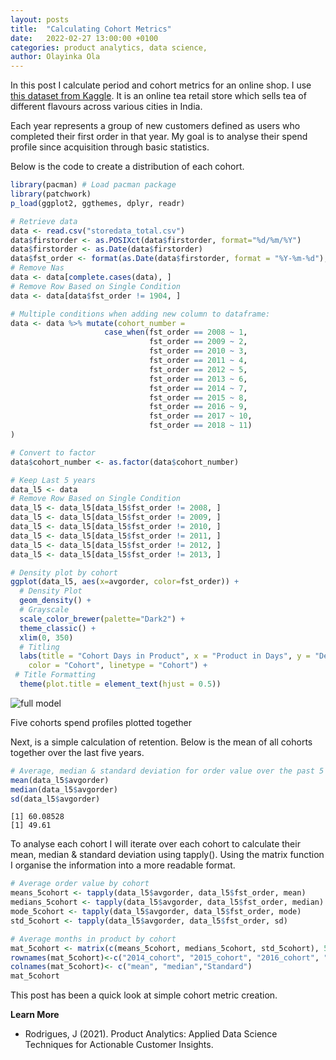 ```yaml
---
layout: posts
title:  "Calculating Cohort Metrics"
date:   2022-02-27 13:00:00 +0100
categories: product analytics, data science,
author: Olayinka Ola
---
```


In this post I calculate period and cohort metrics for an online shop. I use [this dataset from Kaggle](https://www.kaggle.com/uttamp/store-data). It is an online tea retail store which sells tea of different flavours across various cities in India.

Each year represents a group of new customers defined as users who completed their first order in that year. My goal is to analyse their spend profile since acquisition through basic statistics.

Below is the code to create a distribution of each cohort.

```r
library(pacman) # Load pacman package
library(patchwork)
p_load(ggplot2, ggthemes, dplyr, readr)

# Retrieve data
data <- read.csv("storedata_total.csv")
data$firstorder <- as.POSIXct(data$firstorder, format="%d/%m/%Y")
data$firstorder <- as.Date(data$firstorder)
data$fst_order <- format(as.Date(data$firstorder, format = "%Y-%m-%d"), "%Y")
# Remove Nas
data <- data[complete.cases(data), ]
# Remove Row Based on Single Condition
data <- data[data$fst_order != 1904, ]

# Multiple conditions when adding new column to dataframe:
data <- data %>% mutate(cohort_number =
                     case_when(fst_order == 2008 ~ 1,
                               fst_order == 2009 ~ 2,
                               fst_order == 2010 ~ 3,
                               fst_order == 2011 ~ 4,
                               fst_order == 2012 ~ 5,
                               fst_order == 2013 ~ 6,
                               fst_order == 2014 ~ 7,
                               fst_order == 2015 ~ 8,
                               fst_order == 2016 ~ 9,
                               fst_order == 2017 ~ 10,
                               fst_order == 2018 ~ 11)
)

# Convert to factor
data$cohort_number <- as.factor(data$cohort_number)

# Keep Last 5 years
data_l5 <- data
# Remove Row Based on Single Condition
data_l5 <- data_l5[data_l5$fst_order != 2008, ]
data_l5 <- data_l5[data_l5$fst_order != 2009, ]
data_l5 <- data_l5[data_l5$fst_order != 2010, ]
data_l5 <- data_l5[data_l5$fst_order != 2011, ]
data_l5 <- data_l5[data_l5$fst_order != 2012, ]
data_l5 <- data_l5[data_l5$fst_order != 2013, ]

# Density plot by cohort
ggplot(data_l5, aes(x=avgorder, color=fst_order)) +
  # Density Plot
  geom_density() +
  # Grayscale
  scale_color_brewer(palette="Dark2") +
  theme_classic() +
  xlim(0, 350)
  # Titling
  labs(title = "Cohort Days in Product", x = "Product in Days", y = "Density",
    color = "Cohort", linetype = "Cohort") +
 # Title Formatting
  theme(plot.title = element_text(hjust = 0.5))
```

<img src="{{ site.url }}{{ site.baseurl }}/assets/images/Cohorts plotted together.png" alt="full model">

Five cohorts spend profiles plotted together

Next, is a simple calculation of retention. Below is the mean of all cohorts together over the last five years.

```r
# Average, median & standard deviation for order value over the past 5 years
mean(data_l5$avgorder)
median(data_l5$avgorder)
sd(data_l5$avgorder)
```

```
[1] 60.08528
[1] 49.61
```

To analyse each cohort I will iterate over each cohort to calculate their mean, median & standard deviation using tapply(). Using the matrix function I organise the information into a more readable format.

```r
# Average order value by cohort
means_5cohort <- tapply(data_l5$avgorder, data_l5$fst_order, mean)
medians_5cohort <- tapply(data_l5$avgorder, data_l5$fst_order, median)
mode_5cohort <- tapply(data_l5$avgorder, data_l5$fst_order, mode)
std_5cohort <- tapply(data_l5$avgorder, data_l5$fst_order, sd)

# Average months in product by cohort
mat_5cohort <- matrix(c(means_5cohort, medians_5cohort, std_5cohort), 5, 3)
rownames(mat_5cohort)<-c("2014_cohort", "2015_cohort", "2016_cohort", "2017_cohort", "2018_cohort")
colnames(mat_5cohort)<- c("mean", "median","Standard")
mat_5cohort
```

This post has been a quick look at simple cohort metric creation.

**Learn More**

- Rodrigues, J (2021). Product Analytics: Applied Data Science Techniques for Actionable Customer Insights.

